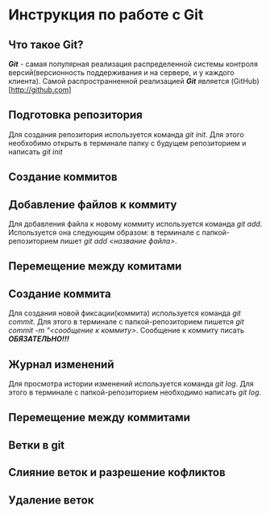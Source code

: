 # Инструкция по работе с Git

## Что такое Git?
***Git*** - самая популярная реализация распределенной системы контроля версий(версионность поддерживания и на сервере, и у каждого клиента). Самой распространненной реализацией ***Git*** является (GitHub)[http://github.com]

## Подготовка репозитория

Для создания репозитория используется команда *git init*. Для этого необхобимо открыть в терминале папку с будущем репозиторием и написать *git init*


## Создание коммитов

## Добавление файлов к коммиту

Для добавления файла к новому коммиту используется команда *git add*. Используется она следующим образом: в терминале с папкой-репозиторием пишет *git add <название файла>*.

## Перемещение между комитами

## Создание коммита

Для создания новой фиксации(коммита) используется команда *git commit*. Для этого в терминале с папкой-репозиторием пишется *git commit -m "<сообщение к коммиту>*. Сообщение к коммиту писать ***ОБЯЗАТЕЛЬНО!!!***

## Журнал изменений

Для просмотра истории изменений используется команда *git log*. Для этого в терминале с папкой-репозиторием необходимо написать *git log*.

## Перемещение между коммитами

## Ветки в git

## Слияние веток и разрешение кофликтов

## Удаление веток